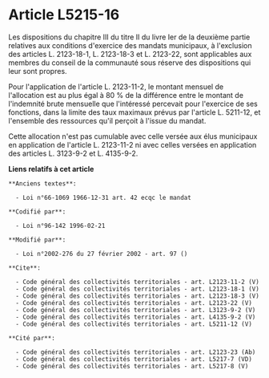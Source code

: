 # Article L5215-16

Les dispositions du chapitre III du titre II du livre Ier de la deuxième partie relatives aux conditions d'exercice des
mandats municipaux, à l'exclusion des articles L. 2123-18-1, L. 2123-18-3 et L. 2123-22, sont applicables aux membres du
conseil de la communauté sous réserve des dispositions qui leur sont propres. 

Pour l'application de l'article L. 2123-11-2, le montant mensuel de l'allocation est au plus égal à 80 % de la différence
entre le montant de l'indemnité brute mensuelle que l'intéressé percevait pour l'exercice de ses fonctions, dans la limite
des taux maximaux prévus par l'article L. 5211-12, et l'ensemble des ressources qu'il perçoit à l'issue du mandat. 

Cette allocation n'est pas cumulable avec celle versée aux élus municipaux en application de l'article L. 2123-11-2 ni avec
celles versées en application des articles L. 3123-9-2 et L. 4135-9-2.

**Liens relatifs à cet article**

	**Anciens textes**:

	  - Loi n°66-1069 1966-12-31 art. 42 ecqc le mandat

	**Codifié par**:

	  - Loi n°96-142 1996-02-21

	**Modifié par**:

	  - Loi n°2002-276 du 27 février 2002 - art. 97 ()

	**Cite**:

	  - Code général des collectivités territoriales - art. L2123-11-2 (V)
	  - Code général des collectivités territoriales - art. L2123-18-1 (V)
	  - Code général des collectivités territoriales - art. L2123-18-3 (V)
	  - Code général des collectivités territoriales - art. L2123-22 (V)
	  - Code général des collectivités territoriales - art. L3123-9-2 (V)
	  - Code général des collectivités territoriales - art. L4135-9-2 (V)
	  - Code général des collectivités territoriales - art. L5211-12 (V)

	**Cité par**:

	  - Code général des collectivités territoriales - art. L2123-23 (Ab)
	  - Code général des collectivités territoriales - art. L5217-7 (VD)
	  - Code général des collectivités territoriales - art. L5217-8 (V)
